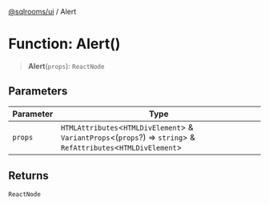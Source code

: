 [@sqlrooms/ui](../index.md) / Alert

# Function: Alert()

> **Alert**(`props`): `ReactNode`

## Parameters

| Parameter | Type |
| ------ | ------ |
| `props` | `HTMLAttributes`\<`HTMLDivElement`\> & `VariantProps`\<(`props`?) => `string`\> & `RefAttributes`\<`HTMLDivElement`\> |

## Returns

`ReactNode`
